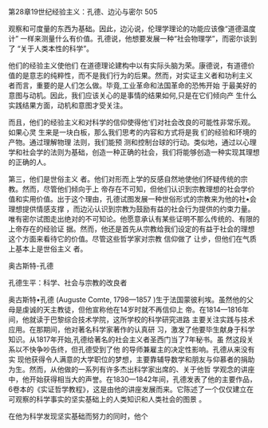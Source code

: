 第28章19世纪经验主义：孔德、边沁与密尔 505

观察和可度量的东西为基础。因此，边沁说，伦理学理论的功能应该像“道德温度计” 一样来测量什么有价值。孔德说，他想要发展一种“社会物理学”，而密尔谈到了 “关于人类本性的科学”。

他们的经验主义使他们 在道德理论建构中以有实际头脑为荣。康德说，有道德价值的是意志的纯粹性，而不是我们行为的后果。然而，对实证主义者和功利主义 者而言，重要的是人们怎么做。毕竟,工业革命和法国革命的恐怖开始 于最美好的意图与动机。因此，我们应该关心的是事情的结果如何,只是在它们倾向产 生什么实践结果方面，动机和意图才受关注。

而且，他们的经验主义和对科学的信仰使得他'们对社会改良的可能性非常乐观。如果心灵 生来是一块白板，那么我们思考的内容和方式将是我 们的经验和环境的产物。通过理解物理 法则，我们能预 测和控制台球的行动。类似地，通过以心理学和社会学的法则为基础，创造一种正确的社会，我们将能够创造一种实现其理想的正确的人。

第三，他们是世俗主义 者。他们对形而上学的反感自然地使他们怀疑传统的宗教。然而，尽管他们倾向于上 帝存在不可知，但他们认识到宗教理想的社会学价值和实用价值。出于这个理由，孔德试图发展一种世俗形式的宗教来为他的社•会理想提供情感支撑 ，而边沁认识到宗教为鼓励有益的社会行为提供的约束力量。唯有密尔试图走出绝对的不可知论。他愿意承认有某些证明不那么传统的、有限的上帝存在的经验证 据。然而，他还是首先从宗教给我们设定的有益于社会的理想这个方面来看待它的价值。尽管这些哲学家对宗教 信仰做了 让步，但他们在气质上基本上是世俗主义 者。

奥古斯特-孔德

孔德生平：科学、社会与宗教的改良者

奥古斯特•孔德 (Auguste  Comte, 1798—1857 )生于法国蒙彼利埃。虽然他的父母是虔诚的天主教徒，但他宣称他在14岁时就不再信仰上 帝。在1814—1816年间，他就读于巴黎综合技术学院，这所学校的科学研究进路 主要关注实践与技术应用。在那期间，他对著名科学家著作的认真研 习，激发了他要毕生献身于科学知识。从1817年开始,孔德给著名的社会主义者圣西门当了7年秘书。虽 然这段关系以不快争吵告终，但孔德受到了他 的导师兼雇主的决定性影响。孔德从来没有实 现他获得令人满意的大学职位的梦想，主要靠辅导数学和朋友与仰慕者的捐助为生。然而，从他做的一系列有许多杰出科学家出席的、关于他哲 学观念的讲座中，他开始获得相当大的声誉。在1830—1842年间，孔德发表了他的主要作品，6卷本的《实证哲学教程》，这是由他的讲座发展而来。它陈述了一个仅仅建立在可观察的科学事实的坚实基础上的人类知识和人类社会的图景 。

在他为科学发现坚实基础而努力的同时，他个